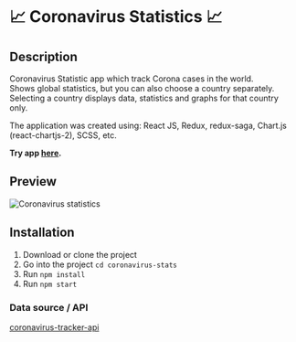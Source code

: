 # :chart_with_upwards_trend: Coronavirus Statistics :chart_with_upwards_trend:

## Description

Coronavirus Statistic app which track Corona cases in the world.  
Shows global statistics, but you can also choose a country separately.
Selecting a country displays data, statistics and graphs for that country only.

The application was created using: React JS, Redux, redux-saga, Chart.js (react-chartjs-2), SCSS, etc.

**Try app [here](https://zrna.github.io/coronavirus-stats/).**

## Preview

![Coronavirus statistics](https://user-images.githubusercontent.com/22341530/81283675-4dcf2200-905d-11ea-8222-f73dde2bd4ed.gif)

## Installation

1. Download or clone the project
2. Go into the project `cd coronavirus-stats`
3. Run `npm install`
4. Run `npm start`

### Data source / API

[coronavirus-tracker-api](https://github.com/ExpDev07/coronavirus-tracker-api)
